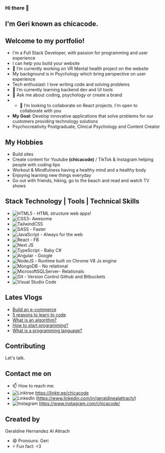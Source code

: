 ### Hi there 👋

## I'm Geri known as chicacode. 
## Welcome to my portfolio!

* I'm a Full Stack Developer, with passion for programming and user experience
* I can help you build your website
* 🔭 I’m currently working on VR Mental health project on the website
* My background is in Psychology which bring perspective on user experience
* Tech enthusiast: I love writing code and solving problems
* 🌱 I’m currently learning backend dev and UI tools
* 💬 Ask me about coding, psychology or create a brand
* * 👯 I’m looking to collaborate on React projects. I'm open to collaborate with you
* **My Goal:** Develop innovative applications that solve problems for our customers providing technology solutions 
* Psychocreativity Postgraduate, Clinical Psychology and Content Creator

## My Hobbies

* Build sites
* Create content for Youtube **(chicacode)** / TikTok & Instagram helping people with coding tips
* Workout & Mindfulness having a healthy mind and a healthy body
* Enjoying learning new things everyday
* Go out with friends, hiking, go to the beach and read and watch TV shows

## Stack Technology | Tools | Technical Skills

* ![HTML5](https://img.shields.io/badge/html5-%23E34F26.svg?style=for-the-badge&logo=html5&logoColor=white) - HTML structure web apps!
* ![CSS3](https://img.shields.io/badge/css3-%231572B6.svg?style=for-the-badge&logo=css3&logoColor=white)- Awesome
* ![TailwindCSS](https://img.shields.io/badge/tailwindcss-%2338B2AC.svg?style=for-the-badge&logo=tailwind-css&logoColor=white)
* ![SASS](https://img.shields.io/badge/SASS-hotpink.svg?style=for-the-badge&logo=SASS&logoColor=white) - Faster
* ![JavaScript](https://img.shields.io/badge/javascript-%23323330.svg?style=for-the-badge&logo=javascript&logoColor=%23F7DF1E) - Always for the web
* ![React](https://img.shields.io/badge/react-%2320232a.svg?style=for-the-badge&logo=react&logoColor=%2361DAFB) - FB
* ![Next JS](https://img.shields.io/badge/Next-black?style=for-the-badge&logo=next.js&logoColor=white)
* ![TypeScript](https://img.shields.io/badge/typescript-%23007ACC.svg?style=for-the-badge&logo=typescript&logoColor=white) - Baby C#
* ![Angular](https://img.shields.io/badge/angular-%23DD0031.svg?style=for-the-badge&logo=angular&logoColor=white) - Google
* ![NodeJS](https://img.shields.io/badge/node.js-6DA55F?style=for-the-badge&logo=node.js&logoColor=white) - Runtime built on Chrome V8 Js engine
* ![MongoDB](https://img.shields.io/badge/MongoDB-%234ea94b.svg?style=for-the-badge&logo=mongodb&logoColor=white) - No relational
* ![MicrosoftSQLServer](https://img.shields.io/badge/Microsoft%20SQL%20Sever-CC2927?style=for-the-badge&logo=microsoft%20sql%20server&logoColor=white)- Relationals
* ![Git](https://img.shields.io/badge/git-%23F05033.svg?style=for-the-badge&logo=git&logoColor=white) - Version Control Github and Bitbuckets
* ![Visual Studio Code](https://img.shields.io/badge/Visual%20Studio%20Code-0078d7.svg?style=for-the-badge&logo=visual-studio-code&logoColor=white)

## Lates Vlogs
* [Build an e-commerce](https://www.youtube.com/watch?v=3NQxzmohmF0&ab_channel=CHICACODE)
* [5 reasons to learn to code](https://www.youtube.com/watch?v=OTTeAAq-v0I&t=5s&ab_channel=CHICACODE)
* [What is an algorithm?](https://www.youtube.com/watch?v=DaQ2ygcJ9N0&ab_channel=CHICACODE)
* [How to start programming?](https://www.youtube.com/watch?v=OTTeAAq-v0I&t=5s&ab_channel=CHICACODE)
* [What is a programming language?](https://www.youtube.com/watch?v=kp7oYOlg_IM&t=408s&ab_channel=CHICACODE)
## Contributing
Let's talk.

## Contact me on
- 📫 How to reach me: 
- ![Linktree](https://img.shields.io/badge/linktree-1de9b6?style=for-the-badge&logo=linktree&logoColor=white) https://linktr.ee/chicacode
- ![LinkedIn](https://img.shields.io/badge/linkedin-%230077B5.svg?style=for-the-badge&logo=linkedin&logoColor=white) (https://www.linkedin.com/in/geraldinealattrach/)
- ![Instagram](https://img.shields.io/badge/Instagram-%23E4405F.svg?style=for-the-badge&logo=Instagram&logoColor=white) https://www.instagram.com/chicacode/
## Created by 
Geraldine Hernandez Al Attrach

- 😄 Pronouns: Geri
- ⚡ Fun fact: <3
